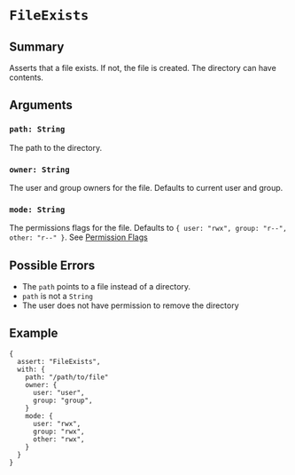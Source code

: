# `FileExists`

## Summary

Asserts that a file exists.  If not, the file is created. The directory can have contents.

## Arguments

### `path: String`

The path to the directory.

### `owner: String`

The user and group owners for the file.  Defaults to current user and group.

### `mode: String`

The permissions flags for the file.  Defaults to `{ user: "rwx", group: "r--", other: "r--" }`.  See [Permission Flags](PermissionFlags.md)

## Possible Errors

- The `path` points to a file instead of a directory.
- `path` is not a `String`
- The user does not have permission to remove the directory

## Example

```json5
{
  assert: "FileExists",
  with: {
    path: "/path/to/file"
    owner: {
      user: "user",
      group: "group",
    }
    mode: {
      user: "rwx",
      group: "rwx",
      other: "rwx",
    }
  }
}
```

